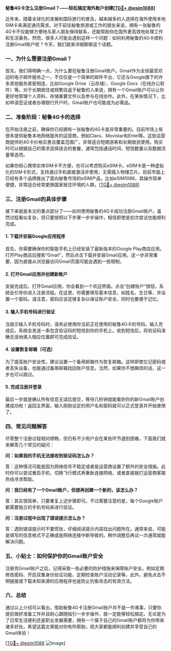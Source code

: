 **秘鲁4G卡怎么注册Gmail？——轻松搞定海外账户创建[[TG💪+ @esim1088](https://t.me/s/esim1088)]**

近年来，随着全球化的发展和国际旅行的普及，越来越多的人选择在海外使用本地SIM卡来满足通讯需求。对于前往秘鲁旅游或工作的朋友来说，拥有一张秘鲁的4G卡不仅能够方便地与家人朋友保持联系，还能帮助你在国外更高效地处理工作和生活事务。然而，很多人可能会遇到这样一个问题：如何利用秘鲁的4G卡顺利注册Gmail账户呢？今天，我们就来详细聊聊这个话题。

### 一、为什么需要注册Gmail？

首先，我们得明确一点，为什么要在秘鲁注册Gmail账户。Gmail作为全球最受欢迎的电子邮件服务之一，不仅仅是一个简单的邮件平台，它还与Google旗下的许多其他服务紧密相连，比如Google Drive（云存储）、Google Docs（在线办公软件）等。对于长期居住或频繁往返于秘鲁的人来说，拥有一个Gmail账户可以让你更好地管理个人资料、存储重要文件以及参与在线协作。此外，在某些情况下，比如申请签证或者办理银行开户时，Gmail账户也可能成为必需品。

### 二、准备阶段：秘鲁4G卡的选择

在开始注册之前，确保你已经拥有一张秘鲁的4G卡是非常重要的。目前市场上有很多提供秘鲁本地网络服务的运营商，例如Claro、Movistar和Entel等。这些运营商提供的4G卡价格实惠且覆盖范围广，非常适合短期游客和长期居民使用。购买时可以根据自己的需求选择适合的套餐，通常包括通话时间、短信数量以及数据流量等选项。

如果你担心携带实体SIM卡不方便，也可以考虑购买eSIM卡。eSIM卡是一种虚拟化的SIM卡形式，支持通过手机直接激活并使用，无需插入物理芯片。目前市面上已经有多个品牌推出了面向秘鲁市场的eSIM产品，比如eSIM1088，其操作简单便捷，非常适合经常更换国家居住环境的人群。[[TG💪+ @esim1088](https://t.me/s/esim1088)]

### 三、注册Gmail的具体步骤

接下来就是本文的重点部分了——如何使用秘鲁的4G卡成功注册Gmail账户。虽然过程看似复杂，但只要按照以下步骤一步步操作，相信即使是初次尝试也能顺利完成。

#### 1. 下载并安装Google应用程序

首先，你需要确保你的智能手机上已经安装了最新版本的Google Play商店应用。打开Play商店后搜索“Gmail”，然后点击下载并安装Gmail应用。这一步非常重要，因为直接从浏览器访问Gmail页面可能会遇到一些限制。

#### 2. 打开Gmail应用并创建新账户

安装完成后，打开Gmail应用，你会看到一个欢迎界面。点击“创建账户”按钮，系统会引导你进入注册流程。在这里，你需要填写基本信息，如姓名、生日等，并设置一个密码。请注意，密码应该足够复杂以保证账户安全，同时也要便于记忆。

#### 3. 输入手机号码进行验证

当提示输入手机号码时，请务必使用你当前正在使用的秘鲁4G卡的号码。输入完成后，系统会发送一条包含验证码的短信到你的手机上。收到短信后，将验证码准确无误地填入相应位置即可完成验证。

#### 4. 设置恢复邮箱（可选）

为了提高账户安全性，建议设置一个备用邮箱作为恢复邮箱。这样即使忘记密码或者丢失设备，也能通过备用邮箱找回账户信息。当然，如果你不想麻烦的话，这一步也可以跳过。

#### 5. 完成注册并登录

最后一步就是确认所有信息无误后提交，等待几秒钟就能看到你的新Gmail账户创建成功啦！返回主界面，输入刚刚设定的用户名和密码就可以正式登录并开始使用了。

### 四、常见问题解答

尽管整个注册过程相对顺畅，但仍有不少用户会在某些环节遇到困难。下面我们就来解答几个常见的疑问：

**问：如果我的手机无法接收到验证码怎么办？**

答：这种情况可能是因为网络信号不稳定或者是运营商设置了额外的安全措施。此时你可以尝试重启手机、切换飞行模式再重新连接网络，或者直接拨打运营商客服热线寻求帮助。

**问：我已经有了一个Gmail账户，但想再创建一个新的，该怎么办？**

答：其实很简单，只要重复上述步骤即可。不过需要注意的是，每个Google账户都需要独立的手机号码来进行验证。

**问：注册过程中出现了错误提示怎么办？**

答：遇到错误提示时不要慌张，仔细阅读提示内容找出问题所在。通常来说，可能是填写的信息格式不正确或是网络连接中断导致的。稍作调整后再试一次通常就能解决问题。

### 五、小贴士：如何保护你的Gmail账户安全

注册完Gmail账户之后，记得采取一些必要的防护措施来保障账户安全。例如定期修改密码、开启双重身份验证功能、定期检查账户活动记录等。此外，避免点击不明链接或下载未知来源的应用程序也是防止钓鱼攻击的有效方法。

### 六、总结

通过以上介绍可以看出，借助秘鲁4G卡注册Gmail账户并不是一件难事，只要你提前做好准备工作并且耐心跟随指引一步步操作，就一定能够轻松搞定。无论是为了日常生活便利还是职业发展需要，拥有一个属于自己的Gmail账户都将为你带来诸多好处。希望这篇文章能对你有所帮助，祝大家都能顺利创建并享受自己的Gmail体验！

[[TG💪+ @esim1088](https://t.me/s/esim1088) ![Image](https://i.postimg.cc/4NQfJmqS/Snipaste-2025-05-13-00-14-12.png)]
